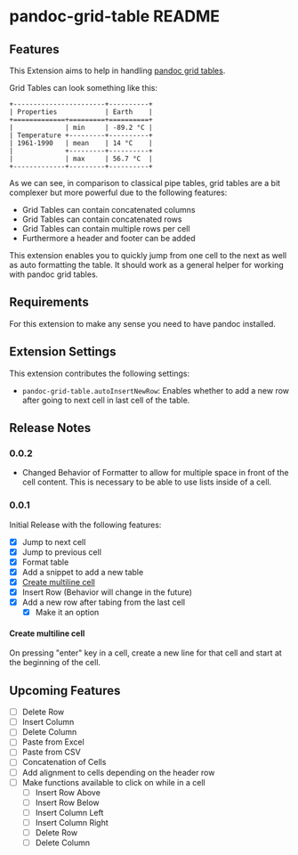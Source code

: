 # pandoc-grid-table README

## Features

This Extension aims to help in handling [pandoc grid tables](https://pandoc.org/MANUAL.html#extension-grid_tables).

Grid Tables can look something like this:

```plain
+-----------------------+----------+
| Properties            | Earth    |
+=============+=========+==========+
|             | min     | -89.2 °C |
| Temperature +---------+----------+
| 1961-1990   | mean    | 14 °C    |
|             +---------+----------+
|             | max     | 56.7 °C  |
+-------------+---------+----------+
```

As we can see, in comparison to classical pipe tables, grid tables are a bit complexer but more powerful due to the following features:

- Grid Tables can contain concatenated columns
- Grid Tables can contain concatenated rows
- Grid Tables can contain multiple rows per cell
- Furthermore a header and footer can be added

This extension enables you to quickly jump from one cell to the next as well as auto formatting the table. It should work as a general helper for working with pandoc grid tables.

## Requirements

For this extension to make any sense you need to have pandoc installed.

## Extension Settings

This extension contributes the following settings:

- `pandoc-grid-table.autoInsertNewRow`: Enables whether to add a new row after going to next cell in last cell of the table.

## Release Notes

### 0.0.2

- Changed Behavior of Formatter to allow for multiple space in front of the cell content.
  This is necessary to be able to use lists inside of a cell.

### 0.0.1

Initial Release with the following features:

- [x] Jump to next cell
- [x] Jump to previous cell
- [x] Format table
- [x] Add a snippet to add a new table
- [x] [Create multiline cell](#create-multiline-cell)
- [x] Insert Row (Behavior will change in the future)
- [x] Add a new row after tabing from the last cell
  - [x] Make it an option

#### Create multiline cell

On pressing "enter" key in a cell,
create a new line for that cell and start at the beginning of the cell.

## Upcoming Features

- [ ] Delete Row
- [ ] Insert Column
- [ ] Delete Column
- [ ] Paste from Excel
- [ ] Paste from CSV
- [ ] Concatenation of Cells
- [ ] Add alignment to cells depending on the header row
- [ ] Make functions available to click on while in a cell
  - [ ] Insert Row Above
  - [ ] Insert Row Below
  - [ ] Insert Column Left
  - [ ] Insert Column Right
  - [ ] Delete Row
  - [ ] Delete Column

